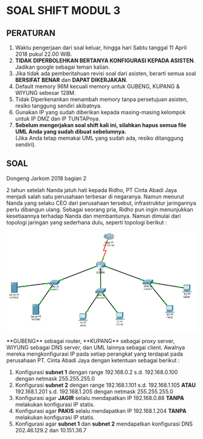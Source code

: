 # SOAL SHIFT MODUL 3
## PERATURAN
1. Waktu pengerjaan dari soal keluar, hingga hari Sabtu tanggal 11 April 2018 pukul 22.00 WIB.
2. **TIDAK DIPERBOLEHKAN BERTANYA KONFIGURASI KEPADA ASISTEN**. Jadikan google sebagai teman kalian.
2. Jika tidak ada pemberitahuan revisi soal dari asisten, berarti semua soal **BERSIFAT BENAR** dan **DAPAT DIKERJAKAN**.
3. Default memory 96M kecuali memory untuk GUBENG, KUPANG & WIYUNG sebesar 128M.<br>
4. Tidak Diperkenankan menambah memory tanpa persetujuan asisten, resiko tanggung sendiri akibatnya.
5. Gunakan IP yang sudah diberikan kepada masing-masing kelompok untuk IP DMZ dan IP TUNTAPnya.<br>
6. **Sebelum mengerjakan soal shift kali ini, silahkan hapus semua file UML Anda yang sudah dibuat sebelumnya.**<br>
(Jika Anda tetap memakai UML yang sudah ada, resiko ditanggung sendiri).<br>

## SOAL
Dongeng Jarkom 2018 bagian 2<br>
<p>2 tahun setelah Nanda jatuh hati kepada Ridho, PT Cinta Abadi Jaya menjadi salah satu perusahaan terbesar di negaranya. Namun menurut Nanda yang selaku CEO dari perusahaan tersebut, infrastruktur jaringannya perlu dibangun ulang. Sebagai seorang pria, Ridho pun ingin menunjukkan kesetiaannya terhadap Nanda dan membantunya. Namun dimulai dari topologi jaringan yang sederhana dulu, seperti topologi berikut :</p>

![Topologi](/images/001.PNG)<br>

<p>**GUBENG** sebagai router, **KUPANG** sebagai proxy server, WIYUNG sebagai DNS server, dan UML lainnya sebagai client. Awalnya mereka mengkonfigurasi IP pada setiap perangkat yang terdapat pada perusahaan PT. Cinta Abadi Jaya dengan ketentuan sebagai berikut : </p>

1. Konfigurasi **subnet 1** dengan range 192.168.0.2 s.d. 192.168.0.100 dengan netmask 255.255.255.0<br>
2. Konfigurasi **subnet 2** dengan range 192.168.1.101 s.d. 192.168.1.105 **ATAU** 192.168.1.201 s.d. 192.168.1.205 dengan netmask 255.255.255.0<br>
3. Konfigurasi agar **JAGIR** selalu mendapatkan IP 192.168.0.88 **TANPA** melakukan konfigurasi IP statis.<br>
4. Konfigurasi agar **PAKIS** selalu mendapatkan IP 192.168.1.204 **TANPA** melakukan konfigurasi IP statis.<br>
5. Konfigurasi agar **subnet 1** dan **subnet 2** mendapatkan konfigurasi DNS 202.46.129.2 dan 10.151.36.7
